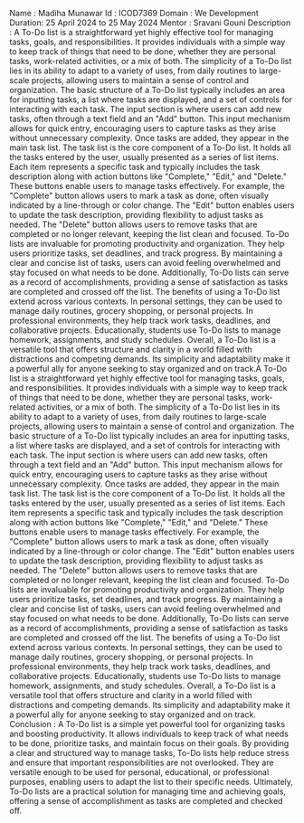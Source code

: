 Name : Madiha Munawar
Id : ICOD7369
Domain : We Development
Duration: 25 April 2024 to 25 May 2024
Mentor : Sravani Gouni
Description : A To-Do list is a straightforward yet highly effective tool for managing tasks, goals, and responsibilities. It provides individuals with a simple way to keep track of things that need to be done, whether they are personal tasks, work-related activities, or a mix of both. The simplicity of a To-Do list lies in its ability to adapt to a variety of uses, from daily routines to large-scale projects, allowing users to maintain a sense of control and organization.
The basic structure of a To-Do list typically includes an area for inputting tasks, a list where tasks are displayed, and a set of controls for interacting with each task. The input section is where users can add new tasks, often through a text field and an "Add" button. This input mechanism allows for quick entry, encouraging users to capture tasks as they arise without unnecessary complexity. Once tasks are added, they appear in the main task list.
The task list is the core component of a To-Do list. It holds all the tasks entered by the user, usually presented as a series of list items. Each item represents a specific task and typically includes the task description along with action buttons like "Complete," "Edit," and "Delete." These buttons enable users to manage tasks effectively. For example, the "Complete" button allows users to mark a task as done, often visually indicated by a line-through or color change. The "Edit" button enables users to update the task description, providing flexibility to adjust tasks as needed. The "Delete" button allows users to remove tasks that are completed or no longer relevant, keeping the list clean and focused.
To-Do lists are invaluable for promoting productivity and organization. They help users prioritize tasks, set deadlines, and track progress. By maintaining a clear and concise list of tasks, users can avoid feeling overwhelmed and stay focused on what needs to be done. Additionally, To-Do lists can serve as a record of accomplishments, providing a sense of satisfaction as tasks are completed and crossed off the list.
The benefits of using a To-Do list extend across various contexts. In personal settings, they can be used to manage daily routines, grocery shopping, or personal projects. In professional environments, they help track work tasks, deadlines, and collaborative projects. Educationally, students use To-Do lists to manage homework, assignments, and study schedules.
Overall, a To-Do list is a versatile tool that offers structure and clarity in a world filled with distractions and competing demands. Its simplicity and adaptability make it a powerful ally for anyone seeking to stay organized and on track.A To-Do list is a straightforward yet highly effective tool for managing tasks, goals, and responsibilities. It provides individuals with a simple way to keep track of things that need to be done, whether they are personal tasks, work-related activities, or a mix of both. The simplicity of a To-Do list lies in its ability to adapt to a variety of uses, from daily routines to large-scale projects, allowing users to maintain a sense of control and organization.
The basic structure of a To-Do list typically includes an area for inputting tasks, a list where tasks are displayed, and a set of controls for interacting with each task. The input section is where users can add new tasks, often through a text field and an "Add" button. This input mechanism allows for quick entry, encouraging users to capture tasks as they arise without unnecessary complexity. Once tasks are added, they appear in the main task list.
The task list is the core component of a To-Do list. It holds all the tasks entered by the user, usually presented as a series of list items. Each item represents a specific task and typically includes the task description along with action buttons like "Complete," "Edit," and "Delete." These buttons enable users to manage tasks effectively. For example, the "Complete" button allows users to mark a task as done, often visually indicated by a line-through or color change. The "Edit" button enables users to update the task description, providing flexibility to adjust tasks as needed. The "Delete" button allows users to remove tasks that are completed or no longer relevant, keeping the list clean and focused.
To-Do lists are invaluable for promoting productivity and organization. They help users prioritize tasks, set deadlines, and track progress. By maintaining a clear and concise list of tasks, users can avoid feeling overwhelmed and stay focused on what needs to be done. Additionally, To-Do lists can serve as a record of accomplishments, providing a sense of satisfaction as tasks are completed and crossed off the list.
The benefits of using a To-Do list extend across various contexts. In personal settings, they can be used to manage daily routines, grocery shopping, or personal projects. In professional environments, they help track work tasks, deadlines, and collaborative projects. Educationally, students use To-Do lists to manage homework, assignments, and study schedules.
Overall, a To-Do list is a versatile tool that offers structure and clarity in a world filled with distractions and competing demands. Its simplicity and adaptability make it a powerful ally for anyone seeking to stay organized and on track.
Conclusion :  A To-Do list is a simple yet powerful tool for organizing tasks and boosting productivity. It allows individuals to keep track of what needs to be done, prioritize tasks, and maintain focus on their goals. By providing a clear and structured way to manage tasks, To-Do lists help reduce stress and ensure that important responsibilities are not overlooked. They are versatile enough to be used for personal, educational, or professional purposes, enabling users to adapt the list to their specific needs. Ultimately, To-Do lists are a practical solution for managing time and achieving goals, offering a sense of accomplishment as tasks are completed and checked off.
